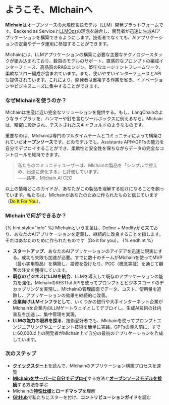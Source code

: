 # ようこそ、Mlchainへ

**Mlchain**はオープンソースの大規模言語モデル（LLM）開発プラットフォームです。Backend as Serviceと[LLMOps](learn-more/extended-reading/what-is-llmops.md)の理念を融合し、開発者が迅速に生成AIアプリケーションを構築できるようにします。技術者でなくても、AIアプリケーションの定義やデータ運用に参加することができます。

Mlchainには、LLMアプリケーションの構築に必要な主要なテクノロジースタックが組み込まれており、数百のモデルのサポート、直感的なプロンプトの編成インターフェース、高品質のRAGエンジン、堅牢なエージェントフレームワーク、柔軟なフロー編成が含まれています。また、使いやすいインターフェースとAPIも提供されています。これにより、開発者は重複する作業を省き、イノベーションやビジネスニーズに集中することができます。

### なぜMlchainを使うのか？

Mlchainは生産に近い完全なソリューションを提供する。もし、LangChainのようなライブラリを、ハンマーや釘を含むツールボックスに例えるなら。Mlchainは、精密に設計され、テストされたスキャフォルドのようなものです。

重要なのは、Mlchainは専門のフルタイムチームとコミュニティによって構築されていだ**オープンソース**です。どのモデルでも、Assistants APIやGPTsの能力を自分でデプロイすることができ、柔軟性と安全性を保ちながらデータの完全なコントロールを維持できます。

> 私たちのコミュニティユーザーは、Mlchainの製品を「シンプルで控えめ、迅速に進化する」と評価しています。\
> ——路宇、Mlchain.AI CEO

以上の情報とこのガイドが、あなたがこの製品を理解する助けになることを願っています。私たちは、Mlchainがあなたのために作られたものと信じています（<mark style="color:blue;">Do It For You</mark>）。

### Mlchainで何ができるか？

{% hint style="info" %}
Mlchainという言葉は、Define + Modifyから来ており、あなたのAIアプリケーションを定義し、継続的に改良することを指します。それはあなたのために作られたものです（Do it for you）。
{% endhint %}

* **スタートアップ**、あなたのAIアプリケーションのアイデアを迅速に現実にする。成功も失敗も加速が必要。すでに数十のチームがMlchainを使ってMVP（最小実用製品）を構築し、投資を受けたり、POC（概念実証）を通じて顧客の注文を獲得しています。
* **既存のビジネスにLLMを統合**、LLMを導入して既存のアプリケーションの能力を強化。MlchainのRESTful APIを使ってプロンプトとビジネスコードのデカップリングを実現し、Mlchainの管理画面でデータ、コスト、使用量を追跡し、アプリケーションの効果を継続的に改善。
* **企業向けLLMインフラとして**、いくつかの銀行や大手インターネット企業がMlchainを企業内のLLMゲートウェイとしてデプロイし、生成AI技術の社内普及を加速し、集中管理を実現。
* **LLMの能力の限界を探る**、技術愛好者でも、Mlchainを使ってプロンプトエンジニアリングやエージェント技術を簡単に実践。GPTsの導入前に、すでに60,000以上の開発者がMlchain上で自分の最初のアプリケーションを作成しています。

### 次のステップ

* [**クイックスタート**](guides/application\_orchestrate/creating-an-application.md)を読んで、Mlchainのアプリケーション構築プロセスを速覧
* [**Mlchainをサーバーに自分でデプロイ**](getting-started/install-self-hosted/)する方法と[**オープンソースモデルを接続**](guides/model-configuration/)する方法を学ぶ
* Mlchainの[**特性仕様**](getting-started/readme/features-and-specifications.md)と**ロードマップ**を理解
* [**GitHub**](https://github.com/mlchain/mlchain)で私たちにスターを付け、**コントリビューションガイド**を読む
